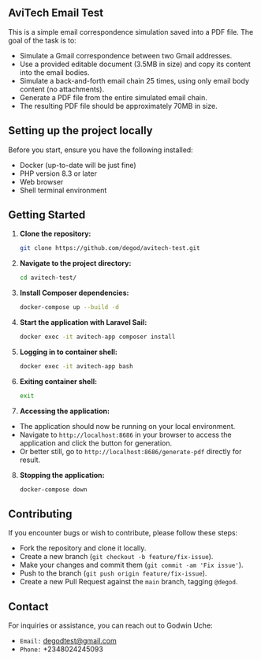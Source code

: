 ## AviTech Email Test

This is a simple email correspondence simulation saved into a PDF file. The goal of the task is to:

- Simulate a Gmail correspondence between two Gmail addresses.
- Use a provided editable document (3.5MB in size) and copy its content into the email
bodies.
- Simulate a back-and-forth email chain 25 times, using only email body content (no
attachments).
- Generate a PDF file from the entire simulated email chain.
- The resulting PDF file should be approximately 70MB in size.

## Setting up the project locally

Before you start, ensure you have the following installed:

- Docker (up-to-date will be just fine)
- PHP version 8.3 or later
- Web browser
- Shell terminal environment

## Getting Started

1. **Clone the repository:**

   ```bash
   git clone https://github.com/degod/avitech-test.git
   ```

2. **Navigate to the project directory:**

	```bash
	cd avitech-test/
	```

3. **Install Composer dependencies:**

	```bash
	docker-compose up --build -d
	```

4. **Start the application with Laravel Sail:**

	```bash
	docker exec -it avitech-app composer install
	```

5. **Logging in to container shell:**

	```bash
	docker exec -it avitech-app bash
	```

6. **Exiting container shell:**

	```bash
	exit
	```

7. **Accessing the application:**

- The application should now be running on your local environment.
- Navigate to `http://localhost:8686` in your browser to access the application and click the button for generation.
- Or better still, go to `http://localhost:8686/generate-pdf` directly for result.

8. **Stopping the application:**

	```bash
	docker-compose down
	```

## Contributing

If you encounter bugs or wish to contribute, please follow these steps:

- Fork the repository and clone it locally.
- Create a new branch (`git checkout -b feature/fix-issue`).
- Make your changes and commit them (`git commit -am 'Fix issue'`).
- Push to the branch (`git push origin feature/fix-issue`).
- Create a new Pull Request against the `main` branch, tagging `@degod`.

## Contact

For inquiries or assistance, you can reach out to Godwin Uche:

- `Email:` degodtest@gmail.com
- `Phone:` +2348024245093

